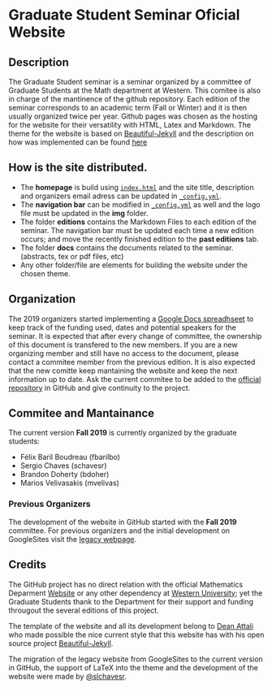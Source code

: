 # Graduate Student Seminar Oficial Website

## Description

The Graduate Student seminar is a seminar organized by a committee of Graduate Students at the Math department at Western. This comitee is also in charge of the mantinence of the github repository.
Each edition of the seminar corresponds to an academic term (Fall or Winter) and it is then usually organized twice per year. 
Github pages was chosen as the hosting for the website for their versatility with HTML, Latex and Markdown.
The theme for the website is based on [Beautiful-Jekyll](https://github.com/daattali/beautiful-jekyll) and the description on how was implemented can be found [here](https://github.com/UWOMathGrad/UWOMathGrad.github.io/blob/master/README_OLD.md)

## How is the site distributed.

- The **homepage** is build using [`index.html`](./index.html) and the site title, description and organizers email adress can be updated in [`_config.yml`](./_config.yml).
- The **navigation bar** can be modified in [`_config.yml`](./_config.yml) as well and the logo file must be updated in the **img** folder.
- The folder **editions** contains the Markdown Files to each edition of the seminar. The navigation bar must be updated each time a new edition occurs; and move the recently finished edition to the **past editions** tab.
- The folder **docs** contains the documents related to the seminar. (abstracts, tex or pdf files, etc)
- Any other folder/file are elements for building the website under the chosen theme.


## Organization

The 2019 organizers started implementing a [Google Docs spreadhseet](https://docs.google.com/spreadsheets/d/1xmKC9H9zwDQFBtqjQcaKW6DqvJvyuQSYxZIxEgGOeFo/edit#gid=0) to keep track of the funding used, dates and potential speakers for the seminar.
It is expected that after every change of committee, the ownership of this document is transfered to the new members. If you are a new organizing member and still have no access to the document, please contact a commitee member from the previous edition.
It is also expected that the new comitte keep mantaining the website and keep the next information up to date. Ask the current commitee to be added to the [official repository](https://github.com/UWOMathGrad) in GitHub and give continuity to the project.

## Commitee and Mantainance

The current version **Fall 2019** is currently organized by the graduate students:

- Félix Baril Boudreau (fbarilbo)
- Sergio Chaves (schavesr)
- Brandon Doherty (bdoher)
- Marios Velivasakis (mvelivas)

### Previous Organizers

The development of the website in GitHub started with the **Fall 2019** committee. For previous organizers and the initial development on GoogleSites visit the [legacy webpage](https://sites.google.com/site/uwograduateseminar/home).

## Credits

The GitHub project has no direct relation with the official Mathematics Deparment [Website](https://www.math.uwo.ca/) or any other dependency at [Western University](https://www.uwo.ca/); yet the Graduate Students thank to the Department for their support and funding througout the several editions of this project.

The template of the website and all its development belong to  [Dean Attali](https://deanattali.com/) who made possible the nice current style that this website has with his open source project [Beautiful-Jekyll](https://github.com/daattali/beautiful-jekyll).

The migration of the legacy website from GoogleSites to the current version in GitHub, the support of LaTeX into the theme and the development of the website were made by [@slchavesr](https://github.com/slchavesr).
